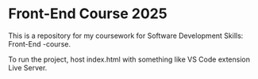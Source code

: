 # Front-End Course 2025

This is a repository for my coursework for Software Development Skills: Front-End -course.

To run the project, host index.html with something like VS Code extension Live Server.
